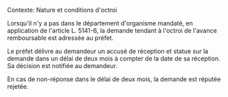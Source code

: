 Contexte: Nature et conditions d'octroi

Lorsqu'il n'y a pas dans le département d'organisme mandaté, en application de l'article L. 5141-6, la demande tendant à l'octroi de l'avance remboursable est adressée au préfet.

Le préfet délivre au demandeur un accusé de réception et statue sur la demande dans un délai de deux mois à compter de la date de sa réception. Sa décision est notifiée au demandeur.

En cas de non-réponse dans le délai de deux mois, la demande est réputée rejetée.